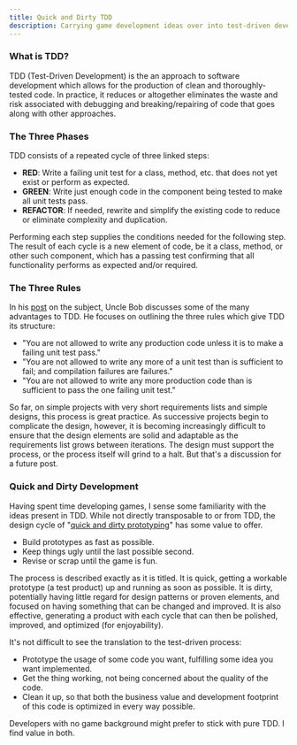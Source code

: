 ```yaml
---
title: Quick and Dirty TDD
description: Carrying game development ideas over into test-driven development
---
```


### What is TDD?

TDD (Test-Driven Development) is the an approach to software development which allows for the production of clean and thoroughly-tested code. In practice, it reduces or altogether eliminates the waste and risk associated with debugging and breaking/repairing of code that goes along with other approaches.

### The Three Phases

TDD consists of a repeated cycle of three linked steps:

- **RED**: Write a failing unit test for a class, method, etc. that does not yet exist or perform as expected.
- **GREEN**: Write just enough code in the component being tested to make all unit tests pass.
- **REFACTOR**: If needed, rewrite and simplify the existing code to reduce or eliminate complexity and duplication.

Performing each step supplies the conditions needed for the following step. The result of each cycle is a new element of code, be it a class, method, or other such component, which has a passing test confirming that all functionality performs as expected and/or required.

### The Three Rules

In his [post](http://butunclebob.com/ArticleS.UncleBob.TheThreeRulesOfTdd) on the subject, Uncle Bob discusses some of the many advantages to TDD. He focuses on outlining the three rules which give TDD its structure:

- "You are not allowed to write any production code unless it is to make a failing unit test pass."
- "You are not allowed to write any more of a unit test than is sufficient to fail; and compilation failures are failures."
- "You are not allowed to write any more production code than is sufficient to pass the one failing unit test."

So far, on simple projects with very short requirements lists and simple designs, this process is great practice. As successive projects begin to complicate the design, however, it is becoming increasingly difficult to ensure that the design elements are solid and adaptable as the requirements list grows between iterations. The design must support the process, or the process itself will grind to a halt. But that's a discussion for a future post.

### Quick and Dirty Development

Having spent time developing games, I sense some familiarity with the ideas present in TDD. While not directly transposable to or from TDD, the design cycle of "[quick and dirty prototyping](http://www.gamasutra.com/view/feature/132702/quick_and_dirty_prototyping_a_.php?print=1)" has some value to offer.

- Build prototypes as fast as possible.
- Keep things ugly until the last possible second.
- Revise or scrap until the game is fun.

The process is described exactly as it is titled. It is quick, getting a workable prototype (a test product) up and running as soon as possible. It is dirty, potentially having little regard for design patterns or proven elements, and focused on having something that can be changed and improved. It is also effective, generating a product with each cycle that can then be polished, improved, and optimized (for enjoyability).

It's not difficult to see the translation to the test-driven process:

- Prototype the usage of some code you want, fulfilling some idea you want implemented.
- Get the thing working, not being concerned about the quality of the code.
- Clean it up, so that both the business value and development footprint of this code is optimized in every way possible.

Developers with no game background might prefer to stick with pure TDD. I find value in both.
